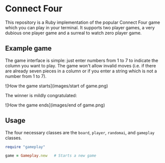 # Connect Four

This repository is a Ruby implementation of the popular Connect Four game which you can play in your terminal. It supports two player games, a very dubious one player game and a surreal to watch zero player game.

## Example game
The game interface is simple: just enter numbers from 1 to 7 to indicate the column you want to play. The game won't allow invalid moves (i.e. if there are already seven pieces in a column or if you enter a string which is not a number from 1 to 7).

![How the game starts](images/start of game.png)

The winner is mildly congratulated:

![How the game ends](images/end of game.png)
## Usage

The four necessary classes are the `board`, `player`, `randomai`, and `gameplay` classes.

```ruby
require "gameplay"

game = Gameplay.new   # Starts a new game
```
